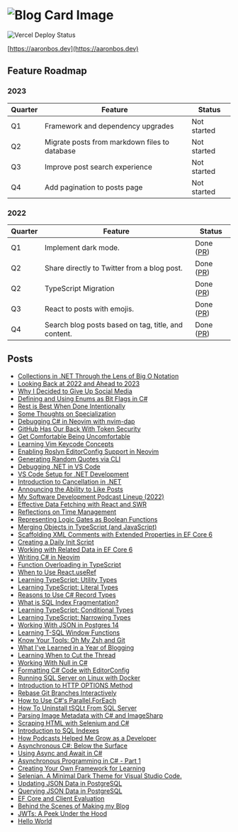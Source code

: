 # ![Blog Card Image](https://aaronbos.dev/static/card-logo.png)

![Vercel Deploy Status](https://img.shields.io/github/deployments/aaronmbos/personal-site/production?label=Vercel&logo=vercel&logoColor=white)

[https://aaronbos.dev](https://aaronbos.dev)

## Feature Roadmap

### 2023

| Quarter | Feature                                       | Status      |
| ------- | --------------------------------------------- | ----------- |
| Q1      | Framework and dependency upgrades             | Not started |
| Q2      | Migrate posts from markdown files to database | Not started |
| Q3      | Improve post search experience                | Not started |
| Q4      | Add pagination to posts page                  | Not started |

### 2022

| Quarter | Feature                                             | Status                                                          |
| ------- | --------------------------------------------------- | --------------------------------------------------------------- |
| Q1      | Implement dark mode.                                | Done ([PR](https://github.com/aaronmbos/personal-site/pull/1))  |
| Q2      | Share directly to Twitter from a blog post.         | Done ([PR](https://github.com/aaronmbos/personal-site/pull/2))  |
| Q2      | TypeScript Migration                                | Done ([PR](https://github.com/aaronmbos/personal-site/pull/3))  |
| Q3      | React to posts with emojis.                         | Done ([PR](https://github.com/aaronmbos/personal-site/pull/4))  |
| Q4      | Search blog posts based on tag, title, and content. | Done ([PR](https://github.com/aaronmbos/personal-site/pull/14)) |

## Posts

- [Collections in .NET Through the Lens of Big O Notation](https://aaronbos.dev/posts/dotnet-collections-big-o)
- [Looking Back at 2022 and Ahead to 2023](https://aaronbos.dev/posts/2022-year-in-review)
- [Why I Decided to Give Up Social Media](https://aaronbos.dev/posts/quit-social-media)
- [Defining and Using Enums as Bit Flags in C#](https://aaronbos.dev/posts/csharp-flags-enum)
- [Rest is Best When Done Intentionally](https://aaronbos.dev/posts/intentional-rest)
- [Some Thoughts on Specialization](https://aaronbos.dev/posts/thoughts-on-specialization)
- [Debugging C# in Neovim with nvim-dap](https://aaronbos.dev/posts/debugging-csharp-neovim-nvim-dap)
- [GitHub Has Our Back With Token Security](https://aaronbos.dev/posts/github-revoke-token-on-push)
- [Get Comfortable Being Uncomfortable](https://aaronbos.dev/posts/comfortable-being-uncomfortable)
- [Learning Vim Keycode Concepts](https://aaronbos.dev/posts/vim-keycode-concepts)
- [Enabling Roslyn EditorConfig Support in Neovim](https://aaronbos.dev/posts/dotnet-roslyn-editorconfig-neovim)
- [Generating Random Quotes via CLI](https://aaronbos.dev/posts/quote-api-terminal)
- [Debugging .NET in VS Code](https://aaronbos.dev/posts/debug-dotnet-vs-code)
- [VS Code Setup for .NET Development](https://aaronbos.dev/posts/vs-code-dotnet-setup)
- [Introduction to Cancellation in .NET](https://aaronbos.dev/posts/cancellation-csharp-dotnet)
- [Announcing the Ability to Like Posts](https://aaronbos.dev/posts/announce-like-post)
- [My Software Development Podcast Lineup (2022)](https://aaronbos.dev/posts/software-podcasts-2022)
- [Effective Data Fetching with React and SWR](https://aaronbos.dev/posts/swr-nextjs-react)
- [Reflections on Time Management](https://aaronbos.dev/posts/time-management-reflections)
- [Representing Logic Gates as Boolean Functions](https://aaronbos.dev/posts/logic-gates-boolean-functions)
- [Merging Objects in TypeScript (and JavaScript)](https://aaronbos.dev/posts/merge-objects-typescript-javascript)
- [Scaffolding XML Comments with Extended Properties in EF Core 6](https://aaronbos.dev/posts/ef-core-6-extended-property-comments)
- [Creating a Daily Init Script](https://aaronbos.dev/posts/daily-init-script)
- [Working with Related Data in EF Core 6](https://aaronbos.dev/posts/ef-core-6-related-data)
- [Writing C# in Neovim](https://aaronbos.dev/posts/csharp-dotnet-neovim)
- [Function Overloading in TypeScript](https://aaronbos.dev/posts/function-overload-typescript)
- [When to Use React.useRef](https://aaronbos.dev/posts/using-react-useref-hook)
- [Learning TypeScript: Utility Types](https://aaronbos.dev/posts/typescript-utility-types)
- [Learning TypeScript: Literal Types](https://aaronbos.dev/posts/typescript-literal-types)
- [Reasons to Use C# Record Types](https://aaronbos.dev/posts/csharp-record-types)
- [What is SQL Index Fragmentation?](https://aaronbos.dev/posts/sql-server-index-fragmentation)
- [Learning TypeScript: Conditional Types](https://aaronbos.dev/posts/typescript-conditional-types)
- [Learning TypeScript: Narrowing Types](https://aaronbos.dev/posts/typescript-narrowing)
- [Working With JSON in Postgres 14](https://aaronbos.dev/posts/postgres-14-json)
- [Learning T-SQL Window Functions](https://aaronbos.dev/posts/learn-tsql-window-functions)
- [Know Your Tools: Oh My Zsh and Git](https://aaronbos.dev/posts/ohmyzsh-git)
- [What I've Learned in a Year of Blogging](https://aaronbos.dev/posts/2021-year-review)
- [Learning When to Cut the Thread](https://aaronbos.dev/posts/learn-to-cut-thread)
- [Working With Null in C#](https://aaronbos.dev/posts/handling-null-references)
- [Formatting C# Code with EditorConfig](https://aaronbos.dev/posts/csharp-dotnet-editorconfig)
- [Running SQL Server on Linux with Docker](https://aaronbos.dev/posts/sql-server-linux-docker-compose)
- [Introduction to HTTP OPTIONS Method](https://aaronbos.dev/posts/http-options-introduction)
- [Rebase Git Branches Interactively](https://aaronbos.dev/posts/git-rebase-interactive)
- [How to Use C#'s Parallel.ForEach](https://aaronbos.dev/posts/parallel-foreach-csharp)
- [How To Uninstall tSQLt From SQL Server](https://aaronbos.dev/posts/uninstall-tsqlt-sqlserver)
- [Parsing Image Metadata with C# and ImageSharp](https://aaronbos.dev/posts/iptc-metadata-csharp-imagesharp)
- [Scraping HTML with Selenium and C#](https://aaronbos.dev/posts/selenium-csharp-scraping)
- [Introduction to SQL Indexes](https://aaronbos.dev/posts/sql-index-introduction)
- [How Podcasts Helped Me Grow as a Developer](https://aaronbos.dev/posts/software-podcast-dev-growth)
- [Asynchronous C#: Below the Surface](https://aaronbos.dev/posts/async-csharp-below-surface)
- [Using Async and Await in C#](https://aaronbos.dev/posts/async-await-csharp)
- [Asynchronous Programming in C# - Part 1](https://aaronbos.dev/posts/async-csharp-pt1)
- [Creating Your Own Framework for Learning](https://aaronbos.dev/posts/learning-framework)
- [Selenian. A Minimal Dark Theme for Visual Studio Code.](https://aaronbos.dev/posts/selenian-vs-code-theme)
- [Updating JSON Data in PostgreSQL](https://aaronbos.dev/posts/update-json-postgresql)
- [Querying JSON Data in PostgreSQL](https://aaronbos.dev/posts/query-postgresql-json)
- [EF Core and Client Evaluation](https://aaronbos.dev/posts/efcore-client-evaluation)
- [Behind the Scenes of Making my Blog](https://aaronbos.dev/posts/blog-behind-the-scenes)
- [JWTs: A Peek Under the Hood](https://aaronbos.dev/posts/jwt-under-the-hood)
- [Hello World](https://aaronbos.dev/posts/hello-world)
